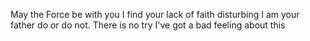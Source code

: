 May the Force be with you  I find your lack of faith disturbing I am your father do or do not. There is no try I've got a bad feeling about this
